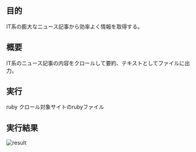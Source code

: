## 目的
IT系の膨大なニュース記事から効率よく情報を取得する。

## 概要
IT系のニュース記事の内容をクロールして要約、テキストとしてファイルに出力。

## 実行
ruby クロール対象サイトのrubyファイル

## 実行結果
![result](https://github.com/yugo55/summarize_crawler/assets/143255298/4bb101ab-0f4f-4367-a94e-6c94ae7f4ee1)
